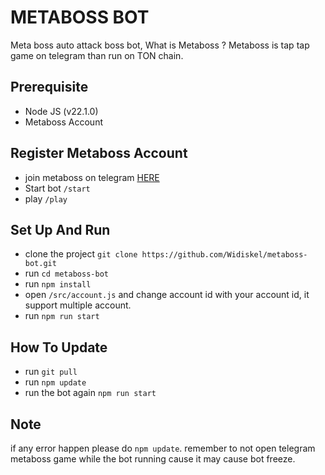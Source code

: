 # METABOSS BOT

Meta boss auto attack boss bot, What is Metaboss ? Metaboss is tap tap game on telegram than run on TON chain.

## Prerequisite

- Node JS (v22.1.0)
- Metaboss Account

## Register Metaboss Account

- join metaboss on telegram [HERE](https://t.me/metaboss_2024_bot?start=ref_5703822759)
- Start bot `/start`
- play `/play`

## Set Up And Run

- clone the project `git clone https://github.com/Widiskel/metaboss-bot.git`
- run `cd metaboss-bot`
- run `npm install`
- open `/src/account.js` and change account id with your account id, it support multiple account.
- run `npm run start`

## How To Update

- run `git pull`
- run `npm update`
- run the bot again `npm run start`

## Note

if any error happen please do `npm update`.
remember to not open telegram metaboss game while the bot running cause it may cause bot freeze.
